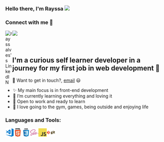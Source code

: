 ### Hello there, I'm Rayssa <img src="https://media.giphy.com/media/hvRJCLFzcasrR4ia7z/giphy.gif" width="25px">
### Connect with me 🌱
<a href="https://www.linkedin.com/in/rayssa-alves-vieira-a61319169/">
  <img align="left" alt="rayssalves's LinkedIN" width="22px" src="https://raw.githubusercontent.com/peterthehan/peterthehan/master/assets/linkedin.svg" />
</a>

![](https://visitor-badge.glitch.me/badge?page_id=rayssalves.rayssalves)

<br />

## I'm a curious self learner developer in a journey for my first job in web development 🚀

💬 Want to get in touch?, [email](mailto:rayssa.a.vieira@outlook.com) 😃 

- ✨ My main focus is in front-end development 
- 🌱 I’m currently learning everything and loving it
- 💼 Open to work and ready to learn
- 💖 I love going to the gym, games, being outside and enjoying life

### Languages and Tools:

<img align="left" alt="Visual Studio Code" width="26px" src="https://raw.githubusercontent.com/github/explore/80688e429a7d4ef2fca1e82350fe8e3517d3494d/topics/visual-studio-code/visual-studio-code.png" />
<img align="left" alt="HTML5" width="26px" src="https://raw.githubusercontent.com/github/explore/80688e429a7d4ef2fca1e82350fe8e3517d3494d/topics/html/html.png" />
<img align="left" alt="CSS3" width="26px" src="https://raw.githubusercontent.com/github/explore/80688e429a7d4ef2fca1e82350fe8e3517d3494d/topics/css/css.png" />
<img align="left" alt="Sass" width="26px" src="https://raw.githubusercontent.com/github/explore/80688e429a7d4ef2fca1e82350fe8e3517d3494d/topics/sass/sass.png" />
<img align="left" alt="JavaScript" width="26px" src="https://raw.githubusercontent.com/github/explore/80688e429a7d4ef2fca1e82350fe8e3517d3494d/topics/javascript/javascript.png" />
<img align="left" alt="Git" width="26px" src="https://raw.githubusercontent.com/github/explore/80688e429a7d4ef2fca1e82350fe8e3517d3494d/topics/git/git.png" />







